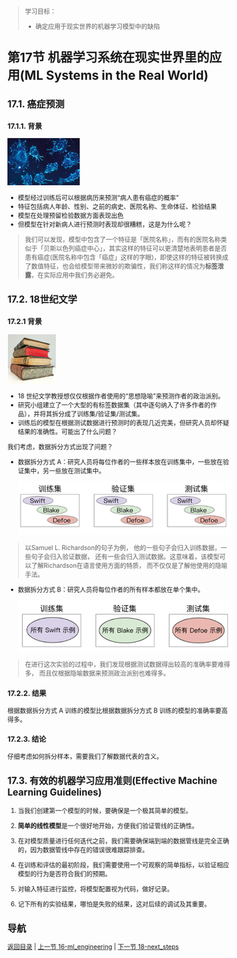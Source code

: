 > 学习目标：
>
> - 确定应用于现实世界的机器学习模型中的缺陷

# 第17节 机器学习系统在现实世界里的应用(ML Systems in the Real World)

## 17.1. 癌症预测

### 17.1.1. 背景

![image-20181122175808379](assets/image-20181122175808379-2880688.png)

- 模型经过训练后可以根据病历来预测“病人患有癌症的概率”
- 特征包括病人年龄、性别、之前的病史、医院名称、生命体征、检验结果
- 模型在处理预留检验数据方面表现出色
- 但模型在针对新病人进行预测时表现却很糟糕，这是为什么呢？

> 我们可以发现，模型中包含了一个特征是「医院名称」，而有的医院名称类似于「贝斯以色列癌症中心」，其实这样的特征可以更清楚地表明患者是否患有癌症(医院名称中包含「癌症」这样的字眼)，即使这样的特征被转换成了数值特征，也会给模型带来微妙的欺骗性，我们称这样的情况为**标签泄露**，在实际应用中我们务必避免。



## 17.2. 18世纪文学

### 17.2.1 背景

![image-20181122180416079](assets/image-20181122180416079-2881056.png)

- 18 世纪文学教授想仅仅根据作者使用的“思想隐喻”来预测作者的政治派别。
- 研究小组建立了一个大型的有标签数据集（其中逐句纳入了许多作者的作品），并将其拆分成了训练集/验证集/测试集。
- 训练后的模型在根据测试数据进行预测时的表现几近完美，但研究人员却怀疑结果的准确性。可能出了什么问题？

我们考虑，数据拆分方式出现了问题？

- 数据拆分方式 A：研究人员将每位作者的一些样本放在训练集中，一些放在验证集中，另一些放在测试集中。

  ![image-20181122180636459](assets/image-20181122180636459-2881196.png)

> 以Samuel L. Richardson的句子为例， 他的一些句子会归入训练数据，一些句子会归入验证数据， 还有一些会归入测试数据。这意味着，该模型可以了解Richardson在语言使用方面的特质， 而不仅仅是了解他使用的隐喻手法。

- 数据拆分方式 B：研究人员将每位作者的所有样本都放在单个集中。

  ![image-20181122180652341](assets/image-20181122180652341-2881212.png)

> 在进行这次实验的过程中，我们发现根据测试数据得出较高的准确率要难得多， 而且仅根据隐喻数据来预测政治派别也难得多。

### 17.2.2. 结果

根据数据拆分方式 A 训练的模型比根据数据拆分方式 B 训练的模型的准确率要高得多。

### 17.2.3. 结论

仔细考虑如何拆分样本，需要我们了解数据代表的含义。


## 17.3. 有效的机器学习应用准则(Effective Machine Learning Guidelines)

1. 当我们创建第一个模型的时候，要确保是一个极其简单的模型。

2. **简单的线性模型**是一个很好地开始，方便我们验证管线的正确性。

3. 在对模型质量进行任何迭代之前，我们需要确保端到端的数据管线是完全正确的，因为数据管线中存在的错误很难跟踪排查。

4. 在训练和评估的最初阶段，我们需要使用一个可观察的简单指标，以验证相应模型的行为是否符合我们的预期。

5. 对输入特征进行监控，将模型配置视为代码，做好记录。

6. 记下所有的实验结果，哪怕是失败的结果，这对后续的调试及其重要。

## 导航

 [返回目录](../README.md) | [上一节 16-ml_engineering](./16-ml_engineering.md) | [下一节 18-next_steps](./18-next_steps.md)